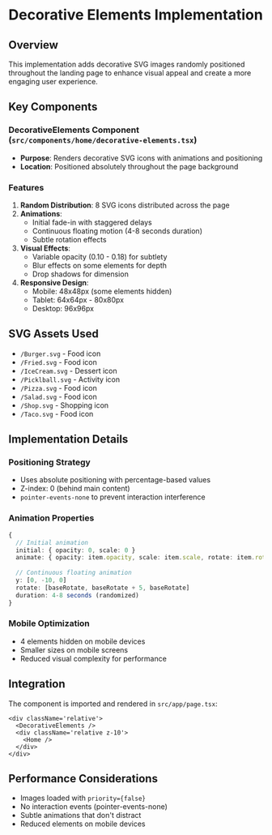 # Decorative Elements Implementation

## Overview
This implementation adds decorative SVG images randomly positioned throughout the landing page to enhance visual appeal and create a more engaging user experience.

## Key Components

### DecorativeElements Component (`src/components/home/decorative-elements.tsx`)
- **Purpose**: Renders decorative SVG icons with animations and positioning
- **Location**: Positioned absolutely throughout the page background

### Features
1. **Random Distribution**: 8 SVG icons distributed across the page
2. **Animations**: 
   - Initial fade-in with staggered delays
   - Continuous floating motion (4-8 seconds duration)
   - Subtle rotation effects
3. **Visual Effects**:
   - Variable opacity (0.10 - 0.18) for subtlety
   - Blur effects on some elements for depth
   - Drop shadows for dimension
4. **Responsive Design**:
   - Mobile: 48x48px (some elements hidden)
   - Tablet: 64x64px - 80x80px
   - Desktop: 96x96px

## SVG Assets Used
- `/Burger.svg` - Food icon
- `/Fried.svg` - Food icon
- `/IceCream.svg` - Dessert icon
- `/Picklball.svg` - Activity icon
- `/Pizza.svg` - Food icon
- `/Salad.svg` - Food icon
- `/Shop.svg` - Shopping icon
- `/Taco.svg` - Food icon

## Implementation Details

### Positioning Strategy
- Uses absolute positioning with percentage-based values
- Z-index: 0 (behind main content)
- `pointer-events-none` to prevent interaction interference

### Animation Properties
```typescript
{
  // Initial animation
  initial: { opacity: 0, scale: 0 }
  animate: { opacity: item.opacity, scale: item.scale, rotate: item.rotate }
  
  // Continuous floating animation
  y: [0, -10, 0]
  rotate: [baseRotate, baseRotate + 5, baseRotate]
  duration: 4-8 seconds (randomized)
}
```

### Mobile Optimization
- 4 elements hidden on mobile devices
- Smaller sizes on mobile screens
- Reduced visual complexity for performance

## Integration
The component is imported and rendered in `src/app/page.tsx`:
```tsx
<div className='relative'>
  <DecorativeElements />
  <div className='relative z-10'>
    <Home />
  </div>
</div>
```

## Performance Considerations
- Images loaded with `priority={false}`
- No interaction events (pointer-events-none)
- Subtle animations that don't distract
- Reduced elements on mobile devices 